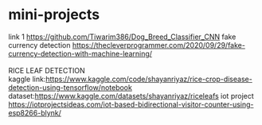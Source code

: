 # mini-projects
link 1
https://github.com/Tiwarim386/Dog_Breed_Classifier_CNN
fake currency detection
https://thecleverprogrammer.com/2020/09/29/fake-currency-detection-with-machine-learning/
<br>
<br>
RICE LEAF DETECTION
<br>
kaggle link:https://www.kaggle.com/code/shayanriyaz/rice-crop-disease-detection-using-tensorflow/notebook <br>
dataset:https://www.kaggle.com/datasets/shayanriyaz/riceleafs
iot project<br>
https://iotprojectsideas.com/iot-based-bidirectional-visitor-counter-using-esp8266-blynk/
